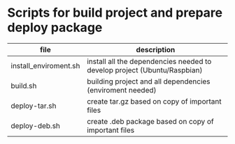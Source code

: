 # Scripts for build project and prepare deploy package

| file | description |
| --- | --- |
| install_enviroment.sh | install all the dependencies needed to develop project (Ubuntu/Raspbian) |
| build.sh | building project and all dependencies (enviroment needed) |
| deploy-tar.sh | create tar.gz based on copy of important files |
| deploy-deb.sh | create .deb package based on copy of important files |
